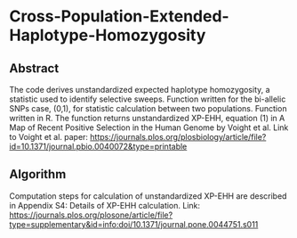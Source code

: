 # Cross-Population-Extended-Haplotype-Homozygosity 


## Abstract
The code derives unstandardized expected haplotype homozygosity, a statistic used to identify selective sweeps. Function written for the bi-allelic SNPs case, (0,1), for statistic calculation between two populations. Function written in R. The function returns unstandardized XP-EHH, equation (1) in A Map of Recent Positive Selection in the Human Genome by Voight et al. Link to Voight et al. paper:
https://journals.plos.org/plosbiology/article/file?id=10.1371/journal.pbio.0040072&type=printable


## Algorithm

Computation steps for calculation of unstandardized XP-EHH are described in Appendix S4: Details of XP-EHH calculation. Link: 
https://journals.plos.org/plosone/article/file?type=supplementary&id=info:doi/10.1371/journal.pone.0044751.s011
